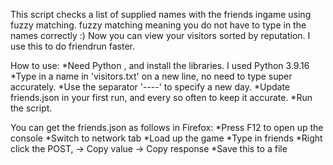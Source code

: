 This script checks a list of supplied names with the friends ingame using fuzzy matching.
fuzzy matching meaning you do not have to type in the names correctly :)
Now you can view your visitors sorted by reputation. 
I use this to do friendrun faster.

How to use:
*Need Python , and install the libraries. I used Python 3.9.16
*Type in a name in 'visitors.txt' on a new line, no need to type super accurately.
*Use the separator '----' to specify a new day.
*Update friends.json in your first run, and every so often to keep it accurate.
*Run the script.

You can get the friends.json as follows in Firefox:
*Press F12 to open up the console
*Switch to network tab
*Load up the game
*Type in friends
*Right click the POST, -> Copy value -> Copy response
*Save this to a file
